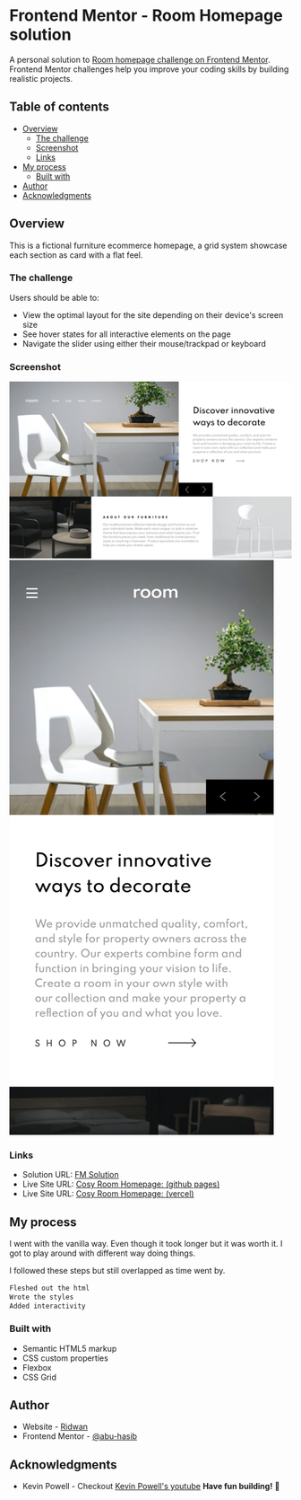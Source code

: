 # Frontend Mentor - Room Homepage solution

A personal solution to [Room homepage challenge on Frontend Mentor](https://www.frontendmentor.io/challenges/room-homepage-BtdBY_ENq). Frontend Mentor challenges help you improve your coding skills by building realistic projects.

## Table of contents

- [Overview](#overview)
  - [The challenge](#the-challenge)
  - [Screenshot](#screenshot)
  - [Links](#links)
- [My process](#my-process)
  - [Built with](#built-with)
- [Author](#author)
- [Acknowledgments](#acknowledgments)

## Overview

This is a fictional furniture ecommerce homepage, a grid system showcase each section as card with a flat feel.

### The challenge

Users should be able to:

- View the optimal layout for the site depending on their device's screen size
- See hover states for all interactive elements on the page
- Navigate the slider using either their mouse/trackpad or keyboard

### Screenshot

![desktop](./screenshot2022-01-11@11.18.40.png)
![mobile](./mscreenshot2022-01-11@11.29.24.png)

### Links

- Solution URL: [FM Solution](https://www.frontendmentor.io/challenges/room-homepage-BtdBY_ENq/hub/flat-design-cosy-room-homepage-with-960-grid-system-Wn4I5dILO)
- Live Site URL: [Cosy Room Homepage: (github pages)](https://abu-hasib.github.io/cosy/)
- Live Site URL: [Cosy Room Homepage: (vercel)](http://cosy-steel.vercel.app/)

## My process

I went with the vanilla way. Even though it took longer but it was worth it. I got to play around with different way doing things.

I followed these steps but still overlapped as time went by.

    Fleshed out the html
    Wrote the styles
    Added interactivity

### Built with

- Semantic HTML5 markup
- CSS custom properties
- Flexbox
- CSS Grid

## Author

- Website - [Ridwan](https://ridwanabiola.netlify.app/)
- Frontend Mentor - [@abu-hasib](https://www.frontendmentor.io/profile/abu-hasib)

## Acknowledgments

- Kevin Powell - Checkout [Kevin Powell's youtube](https://www.youtube.com/kepowob)
  **Have fun building!** 🚀
